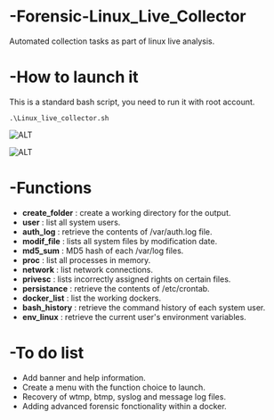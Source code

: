 # -Forensic-Linux_Live_Collector
Automated collection tasks as part of linux live analysis.

# -How to launch it
This is a standard bash script, you need to run it with root account.

  `.\Linux_live_collector.sh`

  ![ALT](../Referentiel/launch_1.png)

  ![ALT](../Referentiel/launch_2.png)

# -Functions
  - **create_folder** : create a working directory for the output.
  - **user** : list all system users.
  - **auth_log** : retrieve the contents of /var/auth.log file.
  - **modif_file** : lists all system files by modification date.
  - **md5_sum** : MD5 hash of each /var/log files.
  - **proc** : list all processes in memory.
  - **network** : list network connections.
  - **privesc** : lists incorrectly assigned rights on certain files.
  - **persistance** : retrieve the contents of /etc/crontab.
  - **docker_list** : list the working dockers.
  - **bash_history** : retrieve the command history of each system user.
  - **env_linux** : retrieve the current user's environment variables.

# -To do list
  - Add banner and help information.
  - Create a menu with the function choice to launch.
  - Recovery of wtmp, btmp, syslog and message log files.
  - Adding advanced forensic fonctionality within a docker. 



